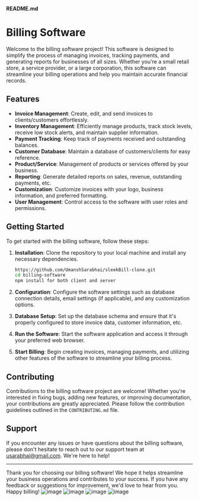 **README.md**

# Billing Software

Welcome to the billing software project! This software is designed to simplify the process of managing invoices, tracking payments, and generating reports for businesses of all sizes. Whether you're a small retail store, a service provider, or a large corporation, this software can streamline your billing operations and help you maintain accurate financial records.

## Features

- **Invoice Management**: Create, edit, and send invoices to clients/customers effortlessly.
- **Inventory Management**: Efficiently manage products, track stock levels, receive low stock alerts, and maintain supplier information.
- **Payment Tracking**: Keep track of payments received and outstanding balances.
- **Customer Database**: Maintain a database of customers/clients for easy reference.
- **Product/Service**: Management of products or services offered by your business.
- **Reporting**: Generate detailed reports on sales, revenue, outstanding payments, etc.
- **Customization**: Customize invoices with your logo, business information, and preferred formatting.
- **User Management**: Control access to the software with user roles and permissions.

## Getting Started

To get started with the billing software, follow these steps:

1. **Installation**: Clone the repository to your local machine and install any necessary dependencies.

   ```bash
   https://github.com/UmanshSarabhai/sleekBill-clone.git
   cd billing-software
   npm install for both client and server
   ```

2. **Configuration**: Configure the software settings such as database connection details, email settings (if applicable), and any customization options.

3. **Database Setup**: Set up the database schema and ensure that it's properly configured to store invoice data, customer information, etc.

4. **Run the Software**: Start the software application and access it through your preferred web browser.

5. **Start Billing**: Begin creating invoices, managing payments, and utilizing other features of the software to streamline your billing process.

## Contributing

Contributions to the billing software project are welcome! Whether you're interested in fixing bugs, adding new features, or improving documentation, your contributions are greatly appreciated. Please follow the contribution guidelines outlined in the `CONTRIBUTING.md` file.

## Support

If you encounter any issues or have questions about the billing software, please don't hesitate to reach out to our support team at usarabhai@gmail.com. We're here to help!

---

Thank you for choosing our billing software! We hope it helps streamline your business operations and contributes to your success. If you have any feedback or suggestions for improvement, we'd love to hear from you. Happy billing!
![image](https://github.com/UmanshSarabhai/sleekBill-clone/assets/49119948/95782670-fd7d-4337-8e18-81bfa6dcaf5d)
![image](https://github.com/UmanshSarabhai/sleekBill-clone/assets/49119948/4899f3c3-9874-4bec-bf76-6f82b43b7b4f)
![image](https://github.com/UmanshSarabhai/sleekBill-clone/assets/49119948/364cb672-ad07-432e-8567-fd127de22ddb)
![image](https://github.com/UmanshSarabhai/sleekBill-clone/assets/49119948/753a3223-e2d4-4fe4-ae1a-086a229e2e2b)



